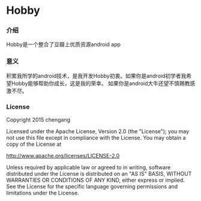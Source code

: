 # Hobby
### 介绍
Hobby是一个整合了豆瓣上优质资源android app

### 意义
积累我所学的android技术，是我开发Hobby初衷。如果你是android初学者我希望Hobby能够帮助你成长，这是我的荣幸。
如果你是android大牛还望不慎赐教感激不尽。


### License
Copyright 2015 chengang

Licensed under the Apache License, Version 2.0 (the "License");
you may not use this file except in compliance with the License.
You may obtain a copy of the License at

   http://www.apache.org/licenses/LICENSE-2.0

Unless required by applicable law or agreed to in writing, software
distributed under the License is distributed on an "AS IS" BASIS,
WITHOUT WARRANTIES OR CONDITIONS OF ANY KIND, either express or implied.
See the License for the specific language governing permissions and
limitations under the License.
